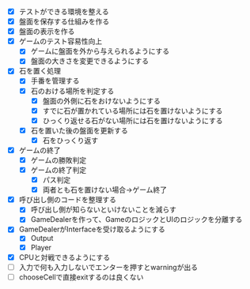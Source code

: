 - [x] テストができる環境を整える
- [x] 盤面を保存する仕組みを作る
- [x] 盤面の表示を作る
- [x] ゲームのテスト容易性向上
  - [x] ゲームに盤面を外から与えられるようにする
  - [x] 盤面の大きさを変更できるようにする
- [x] 石を置く処理
  - [x] 手番を管理する
  - [x] 石のおける場所を判定する
    - [x] 盤面の外側に石をおけないようにする
    - [x] すでに石が置かれている場所には石を置けないようにする
    - [x] ひっくり返せる石がない場所には石を置けないようにする
  - [x] 石を置いた後の盤面を更新する
    - [x] 石をひっくり返す
- [x] ゲームの終了
  - [x] ゲームの勝敗判定
  - [x] ゲームの終了判定
    - [x] パス判定
    - [x] 両者とも石を置けない場合→ゲーム終了
- [x] 呼び出し側のコードを整理する
  - [x] 呼び出し側が知らないといけないことを減らす
  - [x] GameDealerを作って、GameのロジックとUIのロジックを分離する
- [x] GameDealerがInterfaceを受け取るようにする
  - [x] Output
  - [x] Player
- [x] CPUと対戦できるようにする
- [ ] 入力で何も入力しないでエンターを押すとwarningが出る
- [ ] chooseCellで直接exitするのは良くない